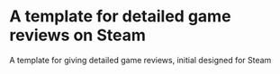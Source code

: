# A template for detailed game reviews on Steam
A template for giving detailed game reviews, initial designed for Steam
